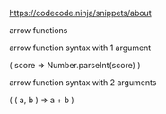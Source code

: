 
https://codecode.ninja/snippets/about


arrow functions

arrow function syntax with 1 argument

( score => Number.parseInt(score) )

arrow function syntax with 2 arguments

( ( a, b ) => a + b )

